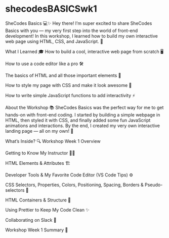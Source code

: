 # shecodesBASICSwk1

SheCodes Basics 💻✨
Hey there! I’m super excited to share SheCodes Basics with you — my very first step into the world of front-end development! In this workshop, I learned how to build my own interactive web page using HTML, CSS, and JavaScript. 🎉

What I Learned 🎓
How to build a cool, interactive web page from scratch 🖥️

How to use a code editor like a pro 🛠️

The basics of HTML and all those important elements 📄

How to style my page with CSS and make it look awesome 🎨

How to write simple JavaScript functions to add interactivity ⚡

About the Workshop 📚
SheCodes Basics was the perfect way for me to get hands-on with front-end coding. I started by building a simple webpage in HTML, then styled it with CSS, and finally added some fun JavaScript animations and interactions. By the end, I created my very own interactive landing page — all on my own! 🙌

What’s Inside? 🔍
Workshop Week 1 Overview

Getting to Know My Instructor 👩‍🏫

HTML Elements & Attributes 🏗️

Developer Tools & My Favorite Code Editor (VS Code Tips) ⚙️

CSS Selectors, Properties, Colors, Positioning, Spacing, Borders & Pseudo-selectors 🎨

HTML Containers & Structure 🧱

Using Prettier to Keep My Code Clean ✨

Collaborating on Slack 🤝

Workshop Week 1 Summary 📝
